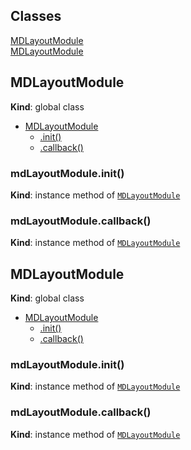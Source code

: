 ## Classes

<dl>
<dt><a href="#MDLayoutModule">MDLayoutModule</a></dt>
<dd></dd>
<dt><a href="#MDLayoutModule">MDLayoutModule</a></dt>
<dd></dd>
</dl>

<a name="MDLayoutModule"></a>

## MDLayoutModule
**Kind**: global class  

* [MDLayoutModule](#MDLayoutModule)
    * [.init()](#MDLayoutModule+init)
    * [.callback()](#MDLayoutModule+callback)

<a name="MDLayoutModule+init"></a>

### mdLayoutModule.init()
**Kind**: instance method of [<code>MDLayoutModule</code>](#MDLayoutModule)  
<a name="MDLayoutModule+callback"></a>

### mdLayoutModule.callback()
**Kind**: instance method of [<code>MDLayoutModule</code>](#MDLayoutModule)  
<a name="MDLayoutModule"></a>

## MDLayoutModule
**Kind**: global class  

* [MDLayoutModule](#MDLayoutModule)
    * [.init()](#MDLayoutModule+init)
    * [.callback()](#MDLayoutModule+callback)

<a name="MDLayoutModule+init"></a>

### mdLayoutModule.init()
**Kind**: instance method of [<code>MDLayoutModule</code>](#MDLayoutModule)  
<a name="MDLayoutModule+callback"></a>

### mdLayoutModule.callback()
**Kind**: instance method of [<code>MDLayoutModule</code>](#MDLayoutModule)  
